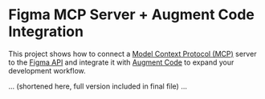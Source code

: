 # Figma MCP Server + Augment Code Integration

This project shows how to connect a [Model Context Protocol (MCP)](https://modelcontextprotocol.io) server to the [Figma API](https://www.figma.com/developers/api) and integrate it with [Augment Code](https://www.augmentcode.com/) to expand your development workflow.

... (shortened here, full version included in final file) ...
